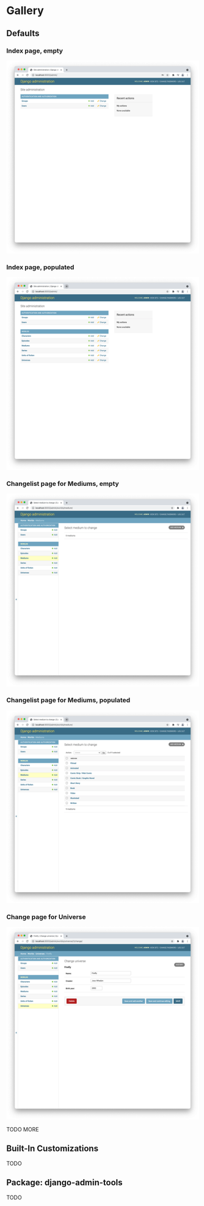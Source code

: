 # Gallery

## Defaults

### Index page, empty

![](gallery/1.png?raw=true)

### Index page, populated

![](gallery/2.png?raw=true)

### Changelist page for Mediums, empty

![](gallery/3.png?raw=true)

### Changelist page for Mediums, populated

![](gallery/4.png?raw=true)

### Change page for Universe

![](gallery/5.png?raw=true)

TODO MORE

## Built-In Customizations

TODO

## Package: django-admin-tools

TODO